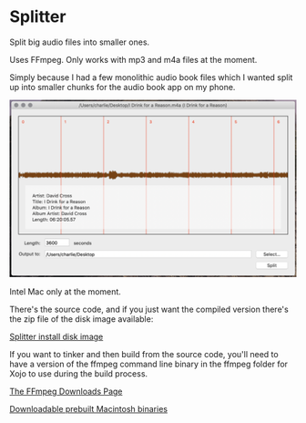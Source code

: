 # Splitter
Split big audio files into smaller ones.

Uses FFmpeg. Only works with mp3 and m4a files at the moment.

Simply because I had a few monolithic audio book files which I wanted split up into smaller chunks for the audio book app on my phone.

![Screenshot](/screenshots/splitter_screenshot.png)

Intel Mac only at the moment.

There's the source code, and if you just want the compiled version there's the zip file of the disk image available:

[Splitter install disk image](https://dl.dropboxusercontent.com/s/jbkmn3dsuvrulcz/Splitter.dmg.zip?dl=0)

If you want to tinker and then build from the source code, you'll need to have a version of the ffmpeg command line binary in the ffmpeg folder for Xojo to use during the build process.

[The FFmpeg Downloads Page](https://ffmpeg.org/download.html)

[Downloadable prebuilt Macintosh binaries](https://evermeet.cx/ffmpeg/)

